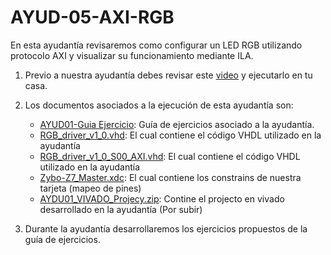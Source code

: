 # AYUD-05-AXI-RGB
En esta ayudantía revisaremos como configurar un LED RGB utilizando protocolo AXI y visualizar su funcionamiento mediante ILA.

1. Previo a nuestra ayudantía debes revisar este [video](https://www.youtube.com/watch?v=6MO-9q7fUwE&list=PLACEUah7BCQvPCO8X1JKmvREXUQkfqjQA&index=7) y ejecutarlo en tu casa.

2. Los documentos asociados a la ejecución de esta ayudantía son:
    * [AYUD01-Guia Ejercicio](https://github.com/IEE2463-SEP/AYUD05-AXI-RGB/blob/main/AYUD05_AXI_RGB.pdf):  Guía de ejercicios asociado a la ayudantía. 
    * [RGB_driver_v1_0.vhd](https://github.com/IEE2463-SEP/AYUD05-AXI-RGB/blob/main/RGB_driver_v1_0.vhd): El cual contiene el código VHDL utilizado en la ayudantía
    * [RGB_driver_v1_0_S00_AXI.vhd](https://github.com/IEE2463-SEP/AYUD05-AXI-RGB/blob/main/RGB_driver_v1_0_S00_AXI.vhd): El cual contiene el código VHDL utilizado en la ayudantía    
    * [Zybo-Z7_Master.xdc](https://github.com/IEE2463-SEP/AYUD05-AXI-RGB/blob/main/Zybo-Z7-Master.xdc):  El cual contiene los constrains de nuestra tarjeta (mapeo de pines)    
    * [AYDU01_VIVADO_Projecy.zip]():  Contine el projecto en vivado desarrollado en la ayudantía (Por subir)
   
3. Durante la ayudantía desarrollaremos los ejercicios propuestos de la guía de ejercicios.
